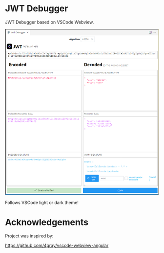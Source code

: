 # JWT Debugger

JWT Debugger based on VSCode Webview.

![JWT Debugger](images/jwt-debugger.png)

Follows VSCode light or dark theme!

# Acknowledgements

Project was inspired by:

https://github.com/4gray/vscode-webview-angular
